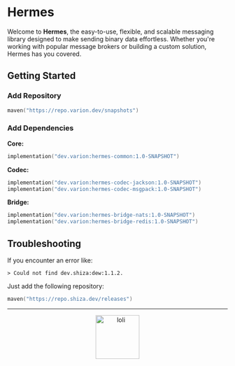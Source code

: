 # Hermes

Welcome to **Hermes**, the easy-to-use, flexible, and scalable messaging library designed to make
sending binary data effortless. Whether you're working with popular message brokers or building a
custom solution, Hermes has you covered.

## Getting Started

### Add Repository

```kotlin
maven("https://repo.varion.dev/snapshots")
```

### Add Dependencies

**Core:**

```kotlin
implementation("dev.varion:hermes-common:1.0-SNAPSHOT")
```

**Codec:**

```kotlin
implementation("dev.varion:hermes-codec-jackson:1.0-SNAPSHOT")
implementation("dev.varion:hermes-codec-msgpack:1.0-SNAPSHOT")
```

**Bridge:**

```kotlin
implementation("dev.varion:hermes-bridge-nats:1.0-SNAPSHOT")
implementation("dev.varion:hermes-bridge-redis:1.0-SNAPSHOT")
```

## Troubleshooting

If you encounter an error like:

`> Could not find dev.shiza:dew:1.1.2.`

Just add the following repository:

```kotlin
maven("https://repo.shiza.dev/releases")
```

---

<p align="center">
  <img height="100em" src="https://count.getloli.com/get/@:awa?theme=rule33" alt="loli"/>
</p>